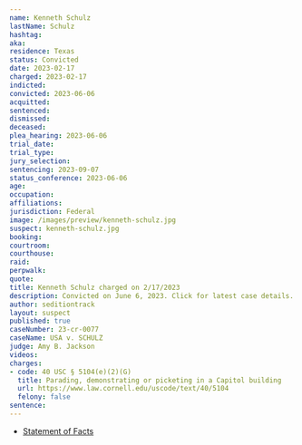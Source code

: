 ```yaml
---
name: Kenneth Schulz
lastName: Schulz
hashtag:
aka:
residence: Texas
status: Convicted
date: 2023-02-17
charged: 2023-02-17
indicted:
convicted: 2023-06-06
acquitted:
sentenced:
dismissed:
deceased:
plea_hearing: 2023-06-06
trial_date:
trial_type:
jury_selection:
sentencing: 2023-09-07
status_conference: 2023-06-06
age:
occupation:
affiliations:
jurisdiction: Federal
image: /images/preview/kenneth-schulz.jpg
suspect: kenneth-schulz.jpg
booking:
courtroom:
courthouse:
raid:
perpwalk:
quote:
title: Kenneth Schulz charged on 2/17/2023
description: Convicted on June 6, 2023. Click for latest case details.
author: seditiontrack
layout: suspect
published: true
caseNumber: 23-cr-0077
caseName: USA v. SCHULZ
judge: Amy B. Jackson
videos:
charges:
- code: 40 USC § 5104(e)(2)(G)
  title: Parading, demonstrating or picketing in a Capitol building
  url: https://www.law.cornell.edu/uscode/text/40/5104
  felony: false
sentence:
---
```

- [Statement of Facts](https://storage.courtlistener.com/recap/gov.uscourts.dcd.252303/gov.uscourts.dcd.252303.1.1.pdf)
